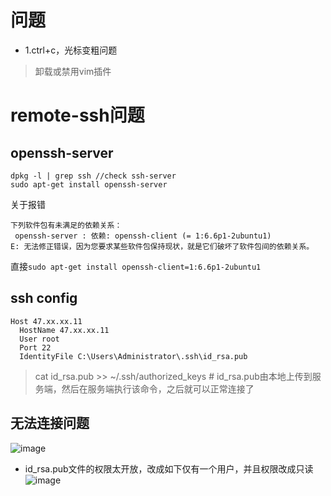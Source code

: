 # 问题
- 1.ctrl+c，光标变粗问题
> 卸载或禁用vim插件
# remote-ssh问题
## openssh-server
```
dpkg -l | grep ssh //check ssh-server
sudo apt-get install openssh-server
```
关于报错
```
下列软件包有未满足的依赖关系：
 openssh-server : 依赖: openssh-client (= 1:6.6p1-2ubuntu1)
E: 无法修正错误，因为您要求某些软件包保持现状，就是它们破坏了软件包间的依赖关系。
```
直接`sudo apt-get install openssh-client=1:6.6p1-2ubuntu1`
## ssh config
```
Host 47.xx.xx.11
  HostName 47.xx.xx.11
  User root
  Port 22
  IdentityFile C:\Users\Administrator\.ssh\id_rsa.pub

```
> cat id_rsa.pub >> ~/.ssh/authorized_keys # id_rsa.pub由本地上传到服务端，然后在服务端执行该命令，之后就可以正常连接了
## 无法连接问题
![image](https://user-images.githubusercontent.com/27600008/128586497-ef6d7c3b-0fb5-4730-85ae-81df3c66d5bb.png)
- id_rsa.pub文件的权限太开放，改成如下仅有一个用户，并且权限改成只读
![image](https://user-images.githubusercontent.com/27600008/128586535-acccd6db-6aa0-4a17-aab5-c8bbea401036.png)

